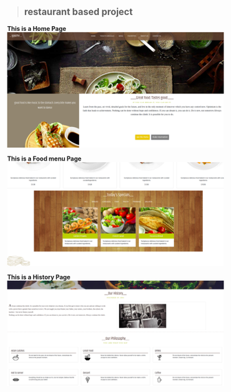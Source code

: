  > ## restaurant based project
**This is a Home  Page**
![Alt text](images/image.png "Title")

**This is a Food menu Page**
![Alt text](images/image3.png "Title")

**This is a History Page**
![Alt text](images/image1.png "Title")





